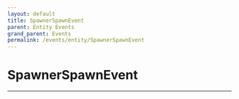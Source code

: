 ```yaml
---
layout: default
title: SpawnerSpawnEvent
parent: Entity Events
grand_parent: Events
permalink: /events/entity/SpawnerSpawnEvent
---
```


# SpawnerSpawnEvent

---
